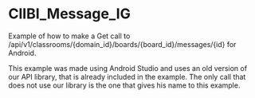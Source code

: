 ClIBI_Message_IG
================

Example of how to make a Get call to /api/v1/classrooms/{domain_id}/boards/{board_id}/messages/{id} for Android.

This example was made using Android Studio and uses an old version of our API library, that is already included in the example. The only call that does not use our library is the one that gives his name to this example.



